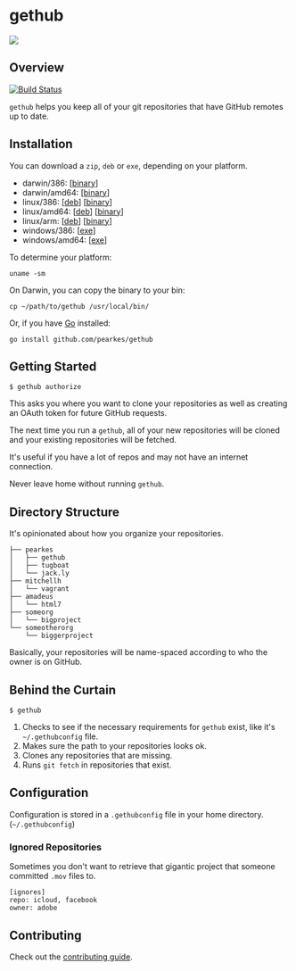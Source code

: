 # gethub

![](https://f.cloud.github.com/assets/846194/628834/c1bd5414-d0fe-11e2-8b4e-f8877ea58b59.gif)

## Overview
[![Build Status](https://travis-ci.org/pearkes/gethub.png?branch=master)](https://travis-ci.org/pearkes/gethub)

`gethub` helps you keep all of your git repositories that have GitHub
remotes up to date.

## Installation

You can download a `zip`, `deb` or `exe`, depending on your platform.

- darwin/386: [[binary](http://gethub.jack.ly/0.1.1/darwin_386/gethub_0.1.1_darwin_386.zip)]
- darwin/amd64: [[binary](http://gethub.jack.ly/0.1.1/darwin_amd64/gethub_0.1.1_darwin_amd64.zip)]
- linux/386: [[deb](http://gethub.jack.ly/0.1.1/linux_386/gethub_0.1.1_i386.deb)] [[binary](http://gethub.jack.ly/0.1.1/linux_386/gethub_0.1.1_linux_386.tar.gz)]
- linux/amd64: [[deb](http://gethub.jack.ly/0.1.1/linux_amd64/gethub_0.1.1_amd64.deb)] [[binary](http://gethub.jack.ly/0.1.1/linux_amd64/gethub_0.1.1_linux_amd64.tar.gz)]
- linux/arm: [[deb](http://gethub.jack.ly/0.1.1/linux_arm/gethub_0.1.1_armel.deb)] [[binary](http://gethub.jack.ly/0.1.1/linux_arm/gethub_0.1.1_linux_arm.tar.gz)]
- windows/386: [[exe](http://gethub.jack.ly/0.1.1/windows_386/gethub_0.1.1_windows_386.zip)]
- windows/amd64: [[exe](http://gethub.jack.ly/0.1.1/windows_amd64/gethub_0.1.1_windows_amd64.zip)]

To determine your platform:

    uname -sm

On Darwin, you can copy the binary to your bin:

    cp ~/path/to/gethub /usr/local/bin/

Or, if you have [Go](http://golang.org/) installed:

    go install github.com/pearkes/gethub

## Getting Started

    $ gethub authorize

This asks you where you want to clone your repositories as well
as creating an OAuth token for future GitHub requests.

The next time you run a `gethub`, all of your new repositories
will be cloned and your existing repositories will be fetched.

It's useful if you have a lot of repos and may not have an
internet connection.

Never leave home without running `gethub`.

## Directory Structure

It's opinionated about how you organize your repositories.

    ├── pearkes
    │   ├── gethub
    │   ├── tugboat
    │   └── jack.ly
    ├── mitchellh
    │   └── vagrant
    ├── amadeus
    │   └── html7
    ├── someorg
    │   └── bigproject
    └── someotherorg
        └── biggerproject

Basically, your repositories will be name-spaced according
to who the owner is on GitHub.

## Behind the Curtain

    $ gethub

1. Checks to see if the necessary requirements for `gethub` exist,
like it's `~/.gethubconfig` file.
2. Makes sure the path to your repositories looks ok.
3. Clones any repositories that are missing.
4. Runs `git fetch` in repositories that exist.

## Configuration

Configuration is stored in a `.gethubconfig` file in your home directory.
(`~/.gethubconfig`)

### Ignored Repositories

Sometimes you don't want to retrieve that gigantic project that
someone committed `.mov` files to.

    [ignores]
    repo: icloud, facebook
    owner: adobe

## Contributing

Check out the [contributing guide](CONTRIBUTING.md).
